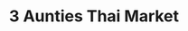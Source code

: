 ---
title: "3 Aunties Thai Market"
url: /woodside/3-aunties-thai-market-61st-street/
shop: convenience
---